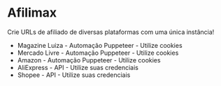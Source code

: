 # Afilimax

Crie URLs de afiliado de diversas plataformas com uma única instância!

- Magazine Luiza - Automação Puppeteer - Utilize cookies
- Mercado Livre - Automação Puppeteer - Utilize cookies
- Amazon - Automação Puppeteer - Utilize cookies
- AliExpress - API - Utilize suas credenciais
- Shopee - API - Utilize suas credenciais

